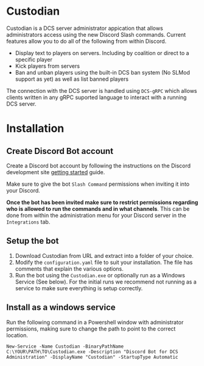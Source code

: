 # Custodian

Custodian is a DCS server administrator appication that allows administrators
access using the new Discord Slash commands. Current features allow you to do
all of the following from within Discord.

* Display text to players on servers. Including by coalition or direct to a
  specific player
* Kick players from servers
* Ban and unban players using the built-in DCS ban system (No SLMod support
  as yet) as well as list banned players

The connection with the DCS server is handled using `DCS-gRPC` which allows
clients written in any gRPC suported language to interact with a running DCS
server.

# Installation

## Create Discord Bot account

Create a Discord bot account by following the instructions on the Discord
development site [getting started](https://discord.com/developers/docs/getting-started)
guide.

Make sure to give the bot `Slash Command` permissions when inviting it into your
Discord.

**Once the bot has been invited make sure to restrict permissions regarding who
is allowed to run the commands and in what channels**. This can be done from
within the administration menu for your Discord server in the `Integrations`
tab.

## Setup the bot

1. Download Custodian from URL and extract into a folder of your choice.
2. Modify the `configuration.yaml` file to suit your installation. The file
   has comments that explain the various options.
3. Run the bot using the `Custodian.exe` or optionally run as a Windows Service
   (See below). For the initial runs we recommend not running as a service
   to make sure everything is setup correctly.

## Install as a windows service

Run the following command in a Powershell window with administrator
permissions, making sure to change the path to point to the correct location.

```
New-Service -Name Custodian -BinaryPathName C:\YOUR\PATH\TO\Custodian.exe -Description "Discord Bot for DCS Administration" -DisplayName "Custodian" -StartupType Automatic
```
